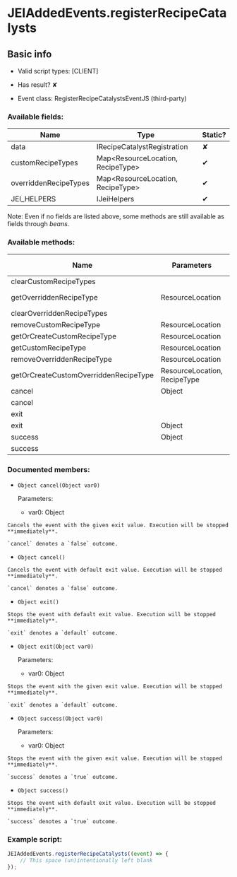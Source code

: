 # JEIAddedEvents.registerRecipeCatalysts

## Basic info

- Valid script types: [CLIENT]

- Has result? ✘

- Event class: RegisterRecipeCatalystsEventJS (third-party)

### Available fields:

| Name | Type | Static? |
| ---- | ---- | ------- |
| data | IRecipeCatalystRegistration | ✘ |
| customRecipeTypes | Map<ResourceLocation, RecipeType<CustomJSRecipe>> | ✔ |
| overriddenRecipeTypes | Map<ResourceLocation, RecipeType> | ✔ |
| JEI_HELPERS | IJeiHelpers | ✔ |

Note: Even if no fields are listed above, some methods are still available as fields through *beans*.

### Available methods:

| Name | Parameters | Return type | Static? |
| ---- | ---------- | ----------- | ------- |
| clearCustomRecipeTypes |  |  | void | ✔ |
| getOverriddenRecipeType | ResourceLocation |  | RecipeType<?> | ✔ |
| clearOverriddenRecipeTypes |  |  | void | ✔ |
| removeCustomRecipeType | ResourceLocation |  | void | ✔ |
| getOrCreateCustomRecipeType | ResourceLocation |  | RecipeType<CustomJSRecipe> | ✔ |
| getCustomRecipeType | ResourceLocation |  | RecipeType<CustomJSRecipe> | ✔ |
| removeOverriddenRecipeType | ResourceLocation |  | void | ✔ |
| getOrCreateCustomOverriddenRecipeType | ResourceLocation, RecipeType<T> |  | RecipeType<T> | ✔ |
| cancel | Object |  | Object | ✘ |
| cancel |  |  | Object | ✘ |
| exit |  |  | Object | ✘ |
| exit | Object |  | Object | ✘ |
| success | Object |  | Object | ✘ |
| success |  |  | Object | ✘ |


### Documented members:

- `Object cancel(Object var0)`

  Parameters:
  - var0: Object

```
Cancels the event with the given exit value. Execution will be stopped **immediately**.

`cancel` denotes a `false` outcome.
```

- `Object cancel()`
```
Cancels the event with default exit value. Execution will be stopped **immediately**.

`cancel` denotes a `false` outcome.
```

- `Object exit()`
```
Stops the event with default exit value. Execution will be stopped **immediately**.

`exit` denotes a `default` outcome.
```

- `Object exit(Object var0)`

  Parameters:
  - var0: Object

```
Stops the event with the given exit value. Execution will be stopped **immediately**.

`exit` denotes a `default` outcome.
```

- `Object success(Object var0)`

  Parameters:
  - var0: Object

```
Stops the event with the given exit value. Execution will be stopped **immediately**.

`success` denotes a `true` outcome.
```

- `Object success()`
```
Stops the event with default exit value. Execution will be stopped **immediately**.

`success` denotes a `true` outcome.
```



### Example script:

```js
JEIAddedEvents.registerRecipeCatalysts((event) => {
	// This space (un)intentionally left blank
});
```

